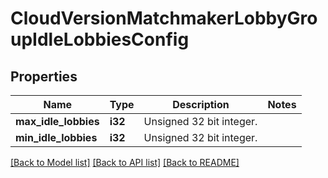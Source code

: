# CloudVersionMatchmakerLobbyGroupIdleLobbiesConfig

## Properties

Name | Type | Description | Notes
------------ | ------------- | ------------- | -------------
**max_idle_lobbies** | **i32** | Unsigned 32 bit integer. | 
**min_idle_lobbies** | **i32** | Unsigned 32 bit integer. | 

[[Back to Model list]](../README.md#documentation-for-models) [[Back to API list]](../README.md#documentation-for-api-endpoints) [[Back to README]](../README.md)


